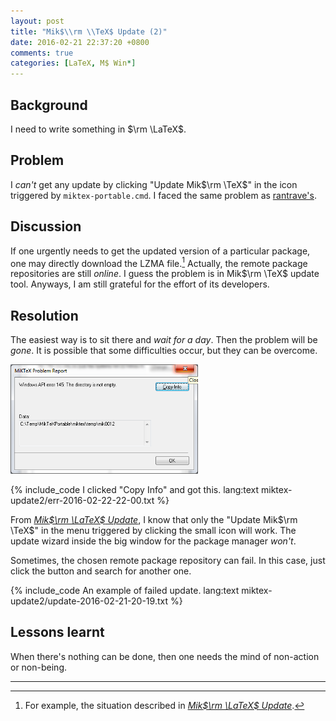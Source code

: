 ```yaml
---
layout: post
title: "Mik$\\rm \\TeX$ Update (2)"
date: 2016-02-21 22:37:20 +0800
comments: true
categories: [LaTeX, M$ Win*]
---
```


Background
---

I need to write something in $\rm \LaTeX$.

Problem
---

I *can't* get any update by clicking "Update Mik$\rm \TeX$" in the
icon triggered by `miktex-portable.cmd`.  I faced the same problem as
[rantrave's][texse251242].

<!-- more -->

Discussion
---

If one urgently needs to get the updated version of a particular
package, one may directly download the LZMA file.[^pp1]  Actually, the
remote package repositories are still *online*.  I guess the problem
is in Mik$\rm \TeX$ update tool.  Anyways, I am still grateful for the
effort of its developers.

Resolution
---

The easiest way is to sit there and *wait for a day*.  Then the
problem will be *gone*.  It is possible that some difficulties occur,
but they can be overcome.

<picture class="fancybox" title="Windows API error 145">
  <source srcset="/images/posts/MikTeXUpdate2/api-err.png"
    media="(min-width: 460px)"></source>
  <img alt="Windows API error 145" width="300"
    src="/images/posts/MikTeXUpdate2/api-err.png" />
</picture>

{% include_code I clicked "Copy Info" and got this. lang:text miktex-update2/err-2016-02-22-22-00.txt %}

From [*Mik$\rm \LaTeX$ Update*][pp1], I know that only the "Update
Mik$\rm \TeX$" in the menu triggered by clicking the small icon will
work.  The update wizard inside the big window for the package manager
*won't*.

Sometimes, the chosen remote package repository can fail.  In this
case, just click the button and search for another one.

{% include_code An example of failed update. lang:text miktex-update2/update-2016-02-21-20-19.txt %}

Lessons learnt
---

When there's nothing can be done, then one needs the mind of
non-action or non-being.

---
[^pp1]:
    For example, the situation described in
    [*Mik$\rm \LaTeX$ Update*][pp1].

[texse251242]: http://tex.stackexchange.com/q/251242
[pp1]: /blog/2015/06/09/miktex-update/


